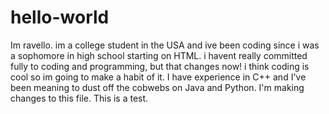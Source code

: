 # hello-world
Im ravello. im a college student in the USA and ive been coding since i was a sophomore in high school starting on HTML. i havent really committed fully to coding and programming,
but that changes now! i think coding is cool so im going to make a habit of it. I have experience in C++ and I've been meaning to dust off the cobwebs on Java and Python.
I'm making changes to this file. This is a test.